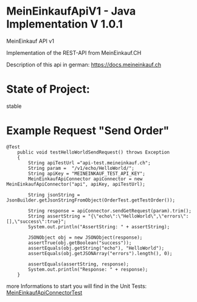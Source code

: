 # MeinEinkaufApiV1 -  Java Implementation V 1.0.1
MeinEinkauf API v1

Implementation of the REST-API from MeinEinkauf.CH

Description of this api in german:
https://docs.meineinkauf.ch

# State of Project:
stable

# Example Request "Send Order"


```
@Test
    public void testHelloWorldSendRequest() throws Exception
    {
        String apiTestUrl ="api-test.meineinkauf.ch";
        String param =  "/v1/echo/HelloWorld/";
        String apiKey = "MEINEINKAUF_TEST_API_KEY";
        MeinEinkaufApiConnector apiConnector = new MeinEinkaufApiConnector("api", apiKey, apiTestUrl);
        
        String jsonString = JsonBuilder.getJsonStringFromObject(OrderTest.getTestOrder());
        
        String response = apiConnector.sendGetRequest(param).trim();
        String assertString = "{\"echo\":\"HelloWorld\",\"errors\":[],\"success\":true}";
        System.out.println("AssertString: " + assertString);
        
        JSONObject obj = new JSONObject(response);
        assertTrue(obj.getBoolean("success"));
        assertEquals(obj.getString("echo"), "HelloWorld");
        assertEquals(obj.getJSONArray("errors").length(), 0);
        
        assertEquals(assertString, response);
        System.out.println("Response: " + response);
    }
```

more Informations to start you will find in the Unit Tests: 
[MeinEinkaufApiConnectorTest](src/test/java/org/gustini/library/meinEinkaufApi/MeinEinkaufApiConnectorTest.java)

